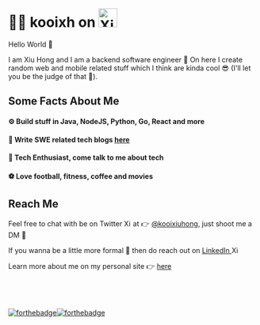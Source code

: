 # 👨‍💻 kooixh on <img alt="Xiu Hong's LinkedIn" width="38px" src="https://gist.githubusercontent.com/johan/1007813/raw/a25829510f049194b6404a8f98d22978e8744a6f/octocat.svg" />

Hello World 👋 

I am Xiu Hong and I am a backend software engineer 🚀 On here I create random web and mobile related stuff which I think are kinda cool 😎 (I'll let you be the judge of that 😬).

## Some Facts About Me
#### ⚙️ Build stuff in Java, NodeJS, Python, Go, React and more
#### 📝 Write SWE related tech blogs [here](https://blog.kooixiuhong.com/)
#### 📱 Tech Enthusiast, come talk to me about tech 
#### ⚽️ Love football, fitness, coffee and movies 


## Reach Me
Feel free to chat with be on Twitter <img alt="Xiu Hong | Twitter" width="14px" src="https://cdn.jsdelivr.net/npm/simple-icons@v3/icons/twitter.svg" /> at 👉 [@kooixiuhong](https://twitter.com/kooixiuhong), just shoot me a DM 📨

If you wanna be a little more formal 👔 then do reach out on [LinkedIn   <img alt="Xiu Hong's LinkedIn" width="14px" src="https://cdn.jsdelivr.net/npm/simple-icons@v3/icons/linkedin.svg" />](https://www.linkedin.com/in/kooixh/) 

Learn more about me on my personal site 👉 [here](https://kooixiuhong.com)

## <br> 

[![forthebadge](https://forthebadge.com/images/badges/built-with-love.svg)](https://forthebadge.com)[![forthebadge](https://forthebadge.com/images/badges/for-you.svg)](https://forthebadge.com)
